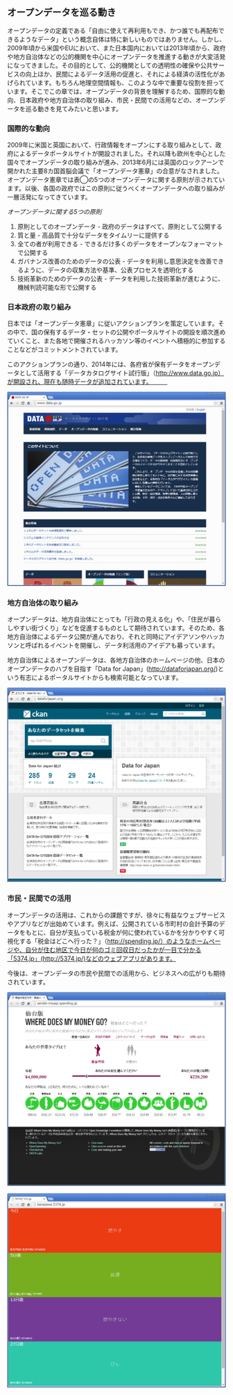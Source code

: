## オープンデータを巡る動き
オープンデータの定義である「自由に使えて再利用もでき、かつ誰でも再配布できるようなデータ」という概念自体は特に新しいものではありません。しかし、2009年頃から米国やEUにおいて、また日本国内においては2013年頃から、政府や地方自治体などの公的機関を中心にオープンデータを推進する動きが大変活発になってきました。その目的として、公的機関としての透明性の確保や公共サービスの向上ほか、民間によるデータ活用の促進と、それによる経済の活性化があげられています。もちろん地理空間情報も、このような中で重要な役割を担っています。そこでこの章では、オープンデータの背景を理解するため、国際的な動向、日本政府や地方自治体の取り組み、市民・民間での活用などの、オープンデータを巡る動きを見てみたいと思います。

### 国際的な動向
2009年に米国と英国において、行政情報をオープンにする取り組みとして、政府によるデータポータルサイトが開設されました。それ以降も欧州を中心とした国々でオープンデータの取り組みが進み、2013年6月には英国のロックアーンで開かれた主要8カ国首脳会議で「オープンデータ憲章」の合意がなされました。オープンデータ憲章では表◯の5つのオープンデータに関する原則が示されています。以後、各国の政府ではこの原則に従うべくオープンデータへの取り組みが一層活発になってきています。

*オープンデータに関する5つの原則*

1. 原則としてのオープンデータ - 政府のデータはすべて、原則として公開する
2. 質と量 - 高品質で十分なデータをタイムリーに提供する
3. 全ての者が利用できる - できるだけ多くのデータをオープンなフォーマットで公開する
4. ガバナンス改善のためのデータの公表 - データを利用し意思決定を改善できるように、データの収集方法や基準、公表プロセスを透明化する 
5. 技術革新のためのデータの公表 - データを利用した技術革新が進むように、機械判読可能な形で公開する


### 日本政府の取り組み
日本では「オープンデータ憲章」に従いアクションプランを策定しています。その中で、国の保有するデータ・セットの公開やポータルサイトの開設を順次進めていくこと、また各地で開催されるハッカソン等のイベントへ積極的に参加することなどがコミットメントされています。

このアクションプランの通り、2014年には、各府省が保有データをオープンデータとして活用する「データカタログサイト試行版」（http://www.data.go.jp）が開設され、現在も随時データが追加されています。　　　

![DATA.GO.JP ウェブサイト](img/1-2-2-1.png)

### 地方自治体の取り組み
オープンデータは、地方自治体にとっても「行政の見える化」や、「住民が暮らしやすい街づくり」などを促進するものとして期待されています。そのため、各地方自治体によるデータ公開が進んでおり、それと同時にアイデアソンやハッカソンと呼ばれるイベントを開催し、データ利活用のアイデアも募っています。

地方自治体によるオープンデータは、各地方自治体のホームページの他、日本のオープンデータのハブを目指す「Data for Japan」(http://dataforjapan.org/)という有志によるポータルサイトからも検索可能となっています。

![Data for Japan　ウェブサイト](img/1-2-2-2.png)

### 市民・民間での活用
オープンデータの活用は、これからの課題ですが、徐々に有益なウェブサービスやアプリなどが出始めています。例えば、公開されている市町村の会計予算のデータをもとに、自分が支払っている税金が何に使われているかを分かりやすく可視化する「税金はどこへ行った？」（http://spending.jp/）のようなホームページや、自分が住む地区で今日が何のゴミ回収日だったかが一目で分かる「5374.jp」(http://5374.jp/)などのウェブアプリがあります。

今後は、オープンデータの市民や民間での活用から、ビジネスへの広がりも期待されています。

![仙台版 税金はどこへ行った？ ウェブサイト](img/1-2-2-3.png)

![5374.jp(金沢) ウェブサイト](img/1-2-2-4.png)